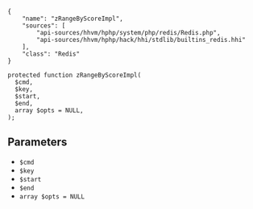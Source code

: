 ``` yamlmeta
{
    "name": "zRangeByScoreImpl",
    "sources": [
        "api-sources/hhvm/hphp/system/php/redis/Redis.php",
        "api-sources/hhvm/hphp/hack/hhi/stdlib/builtins_redis.hhi"
    ],
    "class": "Redis"
}
```




``` Hack
protected function zRangeByScoreImpl(
  $cmd,
  $key,
  $start,
  $end,
  array $opts = NULL,
);
```




## Parameters




+ ` $cmd `
+ ` $key `
+ ` $start `
+ ` $end `
+ ` array $opts = NULL `
<!-- HHAPIDOC -->
